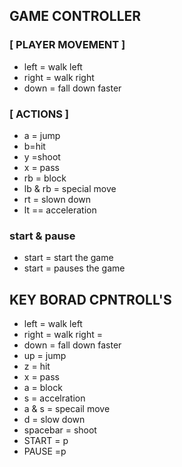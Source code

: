## GAME CONTROLLER

### [ PLAYER MOVEMENT ]

* left = walk left
* right = walk right
* down = fall down faster

### [ ACTIONS ]

* a = jump
* b=hit
* y =shoot
* x = pass
* rb = block
* lb & rb = special move
* rt = slown down
* lt == acceleration 

### start & pause

* start = start the game
* start = pauses the game
 
## KEY BORAD CPNTROLL'S

* left = walk left
* right = walk right = 
* down = fall down faster
* up = jump
* z = hit
* x = pass
* a = block
*  s = accelration
* a & s = specail move
* d = slow down
* spacebar = shoot
* START = p 
* PAUSE =p
